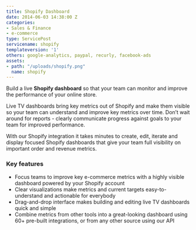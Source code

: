 ```yaml
---
title: Shopify Dashboard
date: 2014-06-03 14:38:00 Z
categories:
- Sales & Finance
- e-commerce
type: ServicePost
servicename: shopify
templateversion: '1'
others: google-analytics, paypal, recurly, facebook-ads
assets:
- path: "/uploads/shopify.png"
  name: shopify
---
```


Build a live **Shopify dashboard** so that your team can monitor and improve the performance of your online store.

Live TV dashboards bring key metrics out of Shopify and make them visible so your team can understand and improve key metrics over time. Don’t wait around for reports - clearly communicate progress against goals to your team for improved performance.

With our Shopify integration it takes minutes to create, edit, iterate and display focused Shopify dashboards that give your team full visibility on important order and revenue metrics. 

<div class="useful-resources widget-main__inner">
<h3>Key features</h3>
<ul class="resources-links">
<li><span>Focus teams to improve key e-commerce metrics with a highly visible dashboard powered by your Shopify account</span></li>
<li><span>Clear visualizations make metrics and current targets easy-to-understand and actionable for everybody</span></li>
<li><span>Drag-and-drop interface makes building and editing live TV dashboards quick and simple</span></li>
<li><span>Combine metrics from other tools into a great-looking dashboard using 60+ pre-built integrations, or from any other source using our API</span></li>
</ul>
</div>
